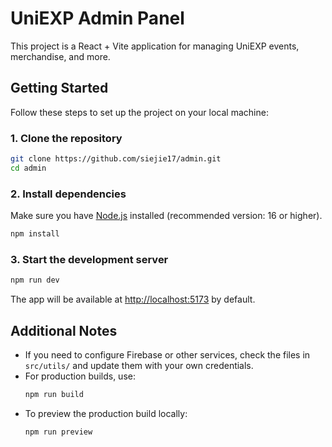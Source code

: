 # UniEXP Admin Panel

This project is a React + Vite application for managing UniEXP events, merchandise, and more.

## Getting Started

Follow these steps to set up the project on your local machine:

### 1. Clone the repository

```bash
git clone https://github.com/siejie17/admin.git
cd admin
```

### 2. Install dependencies

Make sure you have [Node.js](https://nodejs.org/) installed (recommended version: 16 or higher).

```bash
npm install
```

### 3. Start the development server

```bash
npm run dev
```

The app will be available at [http://localhost:5173](http://localhost:5173) by default.

## Additional Notes

- If you need to configure Firebase or other services, check the files in `src/utils/` and update them with your own credentials.
- For production builds, use:
  ```bash
  npm run build
  ```
- To preview the production build locally:
  ```bash
  npm run preview
  ```
